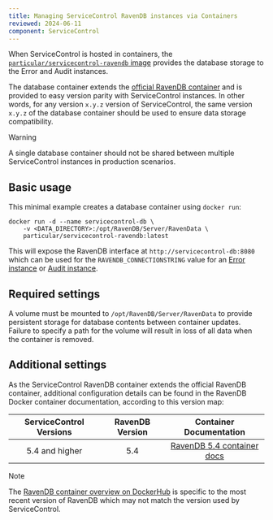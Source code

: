 ```yaml
---
title: Managing ServiceControl RavenDB instances via Containers
reviewed: 2024-06-11
component: ServiceControl
---
```


When ServiceControl is hosted in containers, the [`particular/servicecontrol-ravendb` image](https://hub.docker.com/r/particular/servicecontrol-ravendb) provides the database storage to the Error and Audit instances.

The database container extends the [official RavenDB container](https://hub.docker.com/r/ravendb/ravendb) and is provided to easy version parity with ServiceControl instances. In other words, for any version `x.y.z` version of ServiceControl, the same version `x.y.z` of the database container should be used to ensure data storage compatibility.

> [!WARNING]
> A single database container should not be shared between multiple ServiceControl instances in production scenarios.

## Basic usage

This minimal example creates a database container using `docker run`:

```shell
docker run -d --name servicecontrol-db \
    -v <DATA_DIRECTORY>:/opt/RavenDB/Server/RavenData \
    particular/servicecontrol-ravendb:latest
```

This will expose the RavenDB interface at `http://servicecontrol-db:8080` which can be used for the `RAVENDB_CONNECTIONSTRING` value for an [Error instance](/servicecontrol/servicecontrol-instances/deployment/containers.md) or [Audit instance](/servicecontrol/audit-instances/deployment/containers.md).

## Required settings

A volume must be mounted to `/opt/RavenDB/Server/RavenData` to provide persistent storage for database contents between container updates. Failure to specify a path for the volume will result in loss of all data when the container is removed.

## Additional settings

As the ServiceControl RavenDB container extends the official RavenDB container, additional configuration details can be found in the RavenDB Docker container documentation, according to this version map:

| ServiceControl Versions | RavenDB Version | Container Documentation |
|:-:|:-:|:-:|
| 5.4 and higher | 5.4 | [RavenDB 5.4 container docs](https://ravendb.net/docs/article-page/5.4/csharp/start/installation/running-in-docker-container) |

> [!NOTE]
> The [RavenDB container overview on DockerHub](https://hub.docker.com/r/ravendb/ravendb) is specific to the most recent version of RavenDB which may not match the version used by ServiceControl.
